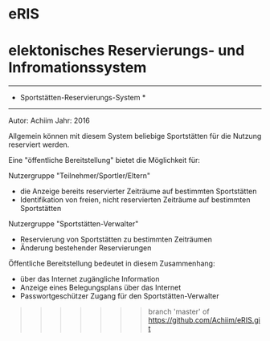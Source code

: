 
# eRIS
# elektonisches Reservierungs- und Infromationssystem

****************************************
* Sportstätten-Reservierungs-System    *
****************************************
Autor:      Achiim
Jahr:       2016

Allgemein können mit diesem System beliebige Sportstätten
für die Nutzung reserviert werden.

Eine "öffentliche Bereitstellung" bietet die Möglichkeit für:

Nutzergruppe "Teilnehmer/Sportler/Eltern"
- die Anzeige bereits reservierter Zeiträume auf bestimmten Sportstätten
- Identifikation von freien, nicht reservierten Zeiträume auf bestimmten Sportstätten

Nutzergruppe "Sportstätten-Verwalter"
- Reservierung von Sportstätten zu bestimmten Zeiträumen
- Änderung bestehender Reservierungen

Öffentliche Bereitstellung bedeutet in diesem Zusammenhang:
- über das Internet zugängliche Information
- Anzeige eines Belegungsplans über das Internet
- Passwortgeschützer Zugang für den Sportstätten-Verwalter
>>>>>>> branch 'master' of https://github.com/Achiim/eRIS.git

